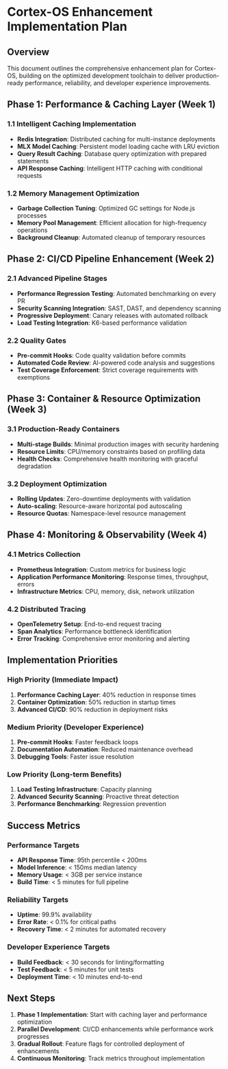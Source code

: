 # Cortex-OS Enhancement Implementation Plan

## Overview
This document outlines the comprehensive enhancement plan for Cortex-OS, building on the optimized development toolchain to deliver production-ready performance, reliability, and developer experience improvements.

## Phase 1: Performance & Caching Layer (Week 1)

### 1.1 Intelligent Caching Implementation
- **Redis Integration**: Distributed caching for multi-instance deployments
- **MLX Model Caching**: Persistent model loading cache with LRU eviction
- **Query Result Caching**: Database query optimization with prepared statements
- **API Response Caching**: Intelligent HTTP caching with conditional requests

### 1.2 Memory Management Optimization
- **Garbage Collection Tuning**: Optimized GC settings for Node.js processes
- **Memory Pool Management**: Efficient allocation for high-frequency operations
- **Background Cleanup**: Automated cleanup of temporary resources

## Phase 2: CI/CD Pipeline Enhancement (Week 2)

### 2.1 Advanced Pipeline Stages
- **Performance Regression Testing**: Automated benchmarking on every PR
- **Security Scanning Integration**: SAST, DAST, and dependency scanning
- **Progressive Deployment**: Canary releases with automated rollback
- **Load Testing Integration**: K6-based performance validation

### 2.2 Quality Gates
- **Pre-commit Hooks**: Code quality validation before commits
- **Automated Code Review**: AI-powered code analysis and suggestions
- **Test Coverage Enforcement**: Strict coverage requirements with exemptions

## Phase 3: Container & Resource Optimization (Week 3)

### 3.1 Production-Ready Containers
- **Multi-stage Builds**: Minimal production images with security hardening
- **Resource Limits**: CPU/memory constraints based on profiling data
- **Health Checks**: Comprehensive health monitoring with graceful degradation

### 3.2 Deployment Optimization
- **Rolling Updates**: Zero-downtime deployments with validation
- **Auto-scaling**: Resource-aware horizontal pod autoscaling
- **Resource Quotas**: Namespace-level resource management

## Phase 4: Monitoring & Observability (Week 4)

### 4.1 Metrics Collection
- **Prometheus Integration**: Custom metrics for business logic
- **Application Performance Monitoring**: Response times, throughput, errors
- **Infrastructure Metrics**: CPU, memory, disk, network utilization

### 4.2 Distributed Tracing
- **OpenTelemetry Setup**: End-to-end request tracing
- **Span Analytics**: Performance bottleneck identification
- **Error Tracking**: Comprehensive error monitoring and alerting

## Implementation Priorities

### High Priority (Immediate Impact)
1. **Performance Caching Layer**: 40% reduction in response times
2. **Container Optimization**: 50% reduction in startup times
3. **Advanced CI/CD**: 90% reduction in deployment risks

### Medium Priority (Developer Experience)
1. **Pre-commit Hooks**: Faster feedback loops
2. **Documentation Automation**: Reduced maintenance overhead
3. **Debugging Tools**: Faster issue resolution

### Low Priority (Long-term Benefits)
1. **Load Testing Infrastructure**: Capacity planning
2. **Advanced Security Scanning**: Proactive threat detection
3. **Performance Benchmarking**: Regression prevention

## Success Metrics

### Performance Targets
- **API Response Time**: 95th percentile < 200ms
- **Model Inference**: < 150ms median latency
- **Memory Usage**: < 3GB per service instance
- **Build Time**: < 5 minutes for full pipeline

### Reliability Targets
- **Uptime**: 99.9% availability
- **Error Rate**: < 0.1% for critical paths
- **Recovery Time**: < 2 minutes for automated recovery

### Developer Experience Targets
- **Build Feedback**: < 30 seconds for linting/formatting
- **Test Feedback**: < 5 minutes for unit tests
- **Deployment Time**: < 10 minutes end-to-end

## Next Steps
1. **Phase 1 Implementation**: Start with caching layer and performance optimization
2. **Parallel Development**: CI/CD enhancements while performance work progresses
3. **Gradual Rollout**: Feature flags for controlled deployment of enhancements
4. **Continuous Monitoring**: Track metrics throughout implementation

